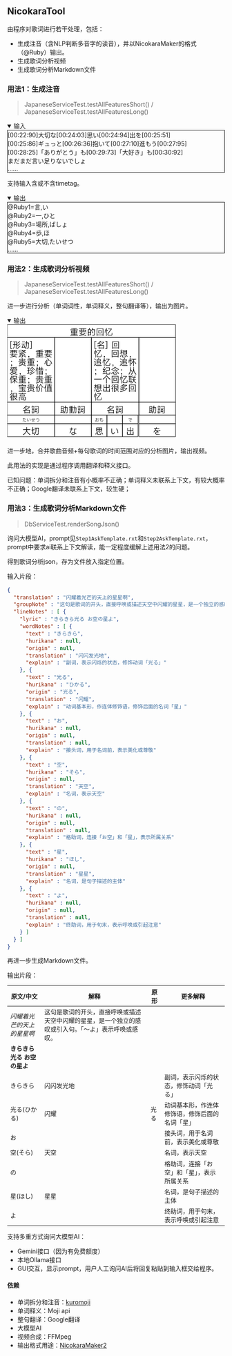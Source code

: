 ## NicokaraTool

由程序对歌词进行若干处理，包括：

- 生成注音（含NLP判断多音字的读音），并以NicokaraMaker的格式（@Ruby）输出。
- 生成歌词分析视频
- 生成歌词分析Markdown文件

### 用法1：生成注音

> JapaneseServiceTest.testAllFeaturesShort() / JapaneseServiceTest.testAllFeaturesLong()

<details open>
    <summary>输入</summary>
    <div style="border: 1px solid black">
        [00:22:90]大切な[00:24:03]思い[00:24:94]出を[00:25:51]<br>
        [00:25:86]ギュっと[00:26:36]抱いて[00:27:10]進もう[00:27:95]<br>
        [00:28:25]「ありがとう」も[00:29:73]「大好き」も[00:30:92]<br>
        まだまだ言い足りないでしょ<br>
        ……<br>
    </div>
</details>

支持输入含或不含timetag。

<details open>
    <summary>输出</summary>
    <div style="border: 1px solid black">
        @Ruby1=言,い<br>
        @Ruby2=一,ひと<br>
        @Ruby3=場所,ばしょ<br>
        @Ruby4=歩,ほ<br>
        @Ruby5=大切,たいせつ<br>
        ……<br>
    </div>
</details>

### 用法2：生成歌词分析视频

> JapaneseServiceTest.testAllFeaturesShort() / JapaneseServiceTest.testAllFeaturesLong()

进一步进行分析（单词词性，单词释义，整句翻译等），输出为图片。

<details open>
    <summary>输出</summary>
    <img src="./doc/1.png" alt="">
</details>

进一步地，合并歌曲音频+每句歌词的时间范围对应的分析图片，输出视频。

此用法的实现是通过程序调用翻译和释义接口。

已知问题：单词拆分和注音有小概率不正确；单词释义未联系上下文，有较大概率不正确；Google翻译未联系上下文，较生硬；

### 用法3：生成歌词分析Markdown文件

> DbServiceTest.renderSongJson()

询问大模型AI，prompt见`Step1AskTemplate.rxt`和`Step2AskTemplate.rxt`，prompt中要求ai联系上下文解读，能一定程度缓解上述用法2的问题。

得到歌词分析json，存为文件放入指定位置。

输入片段：

```json
{
  "translation" : "闪耀着光芒的天上的星星啊",
  "groupNote" : "这句是歌词的开头，直接呼唤或描述天空中闪耀的星星，是一个独立的感叹或引入句。「〜よ」表示呼唤或感叹。",
  "lineNotes" : [ {
    "lyric" : "きらきら光る お空の星よ",
    "wordNotes" : [ {
      "text" : "きらきら",
      "hurikana" : null,
      "origin" : null,
      "translation" : "闪闪发光地",
      "explain" : "副词，表示闪烁的状态，修饰动词「光る」"
    }, {
      "text" : "光る",
      "hurikana" : "ひかる",
      "origin" : "光る",
      "translation" : "闪耀",
      "explain" : "动词基本形，作连体修饰语，修饰后面的名词「星」"
    }, {
      "text" : "お",
      "hurikana" : null,
      "origin" : null,
      "translation" : null,
      "explain" : "接头词，用于名词前，表示美化或尊敬"
    }, {
      "text" : "空",
      "hurikana" : "そら",
      "origin" : null,
      "translation" : "天空",
      "explain" : "名词，表示天空"
    }, {
      "text" : "の",
      "hurikana" : null,
      "origin" : null,
      "translation" : null,
      "explain" : "格助词，连接「お空」和「星」，表示所属关系"
    }, {
      "text" : "星",
      "hurikana" : "ほし",
      "origin" : null,
      "translation" : "星星",
      "explain" : "名词，是句子描述的主体"
    }, {
      "text" : "よ",
      "hurikana" : null,
      "origin" : null,
      "translation" : null,
      "explain" : "终助词，用于句末，表示呼唤或引起注意"
    } ]
  } ]
}
```

再进一步生成Markdown文件。

输出片段：

| 原文/中文               | 解释                                                                       | 原形  | 更多解释                                                |
| ------------------- | ------------------------------------------------------------------------ | --- | --------------------------------------------------- |
| _闪耀着光芒的天上的星星啊_      | 这句是歌词的开头，直接呼唤或描述天空中闪耀的星星，是一个独立的感叹或引入句。「〜よ」表示呼唤或感叹。                       ||     |                                                     
| **きらきら光る お空の星よ**    ||                                                                          |     |                                                     
| きらきら                | 闪闪发光地                                                                    |     | 副词，表示闪烁的状态，修饰动词「光る」                                 |
| 光る(ひかる)             | 闪耀                                                                       | 光る  | 动词基本形，作连体修饰语，修饰后面的名词「星」                             |
| お                   |                                                                          |     | 接头词，用于名词前，表示美化或尊敬                                   |
| 空(そら)               | 天空                                                                       |     | 名词，表示天空                                             |
| の                   |                                                                          |     | 格助词，连接「お空」和「星」，表示所属关系                               |
| 星(ほし)               | 星星                                                                       |     | 名词，是句子描述的主体                                         |
| よ                   |                                                                          |     | 终助词，用于句末，表示呼唤或引起注意                                  |

支持多重方式询问大模型AI：

- Gemini接口（因为有免费额度）
- 本地Ollama接口
- GUI交互，显示prompt，用户人工询问AI后将回复粘贴到输入框交给程序。

#### 依赖

- 单词拆分和注音：[kuromoji](https://github.com/atilika/kuromoji)  
- 单词释义：Moji api  
- 整句翻译：Google翻译
- 大模型AI
- 视频合成：FFMpeg
- 输出格式用途：[NicokaraMaker2](https://shinta.coresv.com/old-logs/nicokaramaker2-jpn/)